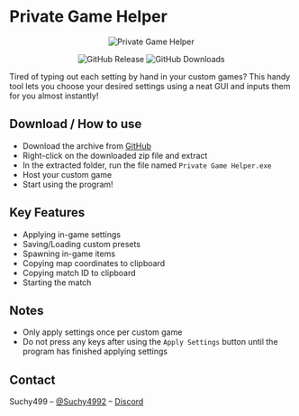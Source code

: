 # Private Game Helper

<p align="center"><img src="https://lookimg.com/images/2024/02/14/QmjqnK.gif" alt="Private Game Helper"></p>

<p align="center">
<img src="https://img.shields.io/github/v/release/Suchy499/PrivateGameHelper-for-Super-Animal-Royale" alt="GitHub Release">
<img src="https://img.shields.io/github/downloads/Suchy499/PrivateGameHelper-for-Super-Animal-Royale/total" alt="GitHub Downloads">
</p>

Tired of typing out each setting by hand in your custom games?
This handy tool lets you choose your desired settings using a neat GUI and inputs them for you almost instantly!

## Download / How to use

- Download the archive from [GitHub](https://github.com/Suchy499/PrivateGameHelper-for-Super-Animal-Royale/releases/download/1.0/Private_Game_Helper_v1.0.zip)
- Right-click on the downloaded zip file and extract
- In the extracted folder, run the file named `Private Game Helper.exe`
- Host your custom game
- Start using the program!

## Key Features

- Applying in-game settings
- Saving/Loading custom presets
- Spawning in-game items
- Copying map coordinates to clipboard
- Copying match ID to clipboard
- Starting the match

## Notes

- Only apply settings once per custom game
- Do not press any keys after using the `Apply Settings` button until the program has finished applying settings

## Contact

Suchy499 – [@Suchy4992](https://twitter.com/Suchy4992) – [Discord](https://discord.gg/vy6m8es752)
